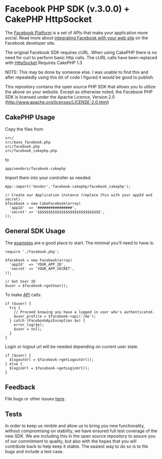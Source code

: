 Facebook PHP SDK (v.3.0.0) + CakePHP HttpSocket
==========================

The [Facebook Platform](http://developers.facebook.com/) is
a set of APIs that make your application more social. Read more about
[integrating Facebook with your web site](http://developers.facebook.com/docs/guides/web)
on the Facebook developer site.

The original Facebook SDK requires cURL. When using CakePHP there is no need for curl to perform basic http calls. The cURL calls have been replaced with [HttpSocket](http://book.cakephp.org/view/1517/HttpSocket)
	Requires CakePHP 1.3
	
NOTE: This may be done by someone else. I was unable to find this and after repeatedly using this bit of code I figured it would be good to publish.

This repository contains the open source PHP SDK that allows you to utilize the
above on your website. Except as otherwise noted, the Facebook PHP SDK
is licensed under the Apache Licence, Version 2.0
(http://www.apache.org/licenses/LICENSE-2.0.html)


CakePHP Usage
-----

Copy the files from

    src/
    src/base_facebook.php
    src/facebook.php
    src/facebook_cakephp.php

to

    app/vendors/facebook-cakephp

Import them into your controller as needed.

    App::import('Vendor','facebook-cakephp/facebook_cakephp');
	
	// Create our Application instance (replace this with your appId and secret).
	$facebook = new CakeFacebook(array(
	  'appId'  => '################',
	  'secret' => '$$$$$$$$$$$$$$$$$$$$$$$$$$$$$',
	));


General SDK Usage
-----

The [examples][examples] are a good place to start. The minimal you'll need to
have is:

    require './facebook.php';

    $facebook = new Facebook(array(
      'appId'  => 'YOUR_APP_ID',
      'secret' => 'YOUR_APP_SECRET',
    ));

    // Get User ID
    $user = $facebook->getUser();

To make [API][API] calls:

    if ($user) {
      try {
        // Proceed knowing you have a logged in user who's authenticated.
        $user_profile = $facebook->api('/me');
      } catch (FacebookApiException $e) {
        error_log($e);
        $user = null;
      }
    }

Login or logout url will be needed depending on current user state.

    if ($user) {
      $logoutUrl = $facebook->getLogoutUrl();
    } else {
      $loginUrl = $facebook->getLoginUrl();
    }

[examples]: http://github.com/facebook/php-sdk/blob/master/examples/example.php
[API]: http://developers.facebook.com/docs/api


Feedback
--------

File bugs or other issues [here].

[here]: http://bugs.developers.facebook.net/



Tests
-----

In order to keep us nimble and allow us to bring you new functionality, without
compromising on stability, we have ensured full test coverage of the new SDK.
We are including this in the open source repository to assure you of our
commitment to quality, but also with the hopes that you will contribute back to
help keep it stable. The easiest way to do so is to file bugs and include a
test case.

